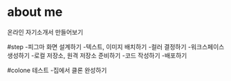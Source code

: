 # about me 
온라인 자기소개서 만들어보기

#step
-피그마 화면 설계하기
-텍스트, 이미지 배치하기
-컬러 결정하기
-워크스페이스 생성하기
-로컬 저장소, 원격 저장소 준비하기
-코드 작성하기
-배포하기

#colone 테스트
-집에서 클론 완성하기